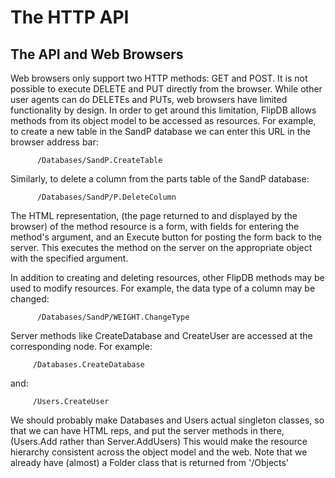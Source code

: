 # The HTTP API

## The API and Web Browsers

Web browsers only support two HTTP methods: GET and POST. It is not possible to execute DELETE and
PUT directly from the browser. While other user agents can do DELETEs and PUTs, web browsers have
limited functionality by design. In order to get around this limitation, FlipDB allows methods
from its object model to be accessed as resources. For example, to create a new table in the SandP
database we can enter this URL in the browser address bar:

~~~
      /Databases/SandP.CreateTable
~~~

Similarly, to delete a column from the parts table of the SandP database:

~~~
      /Databases/SandP/P.DeleteColumn
~~~

The HTML representation, (the page returned to and displayed by the browser) of the method resource
is a form, with fields for entering the method's argument, and an Execute button for posting the
form back to the server. This executes the method on the server on the appropriate object with the
specified argument.

In addition to creating and deleting resources, other FlipDB methods may be used to modify
resources. For example,  the data type of a column may be changed:

~~~
      /Databases/SandP/WEIGHT.ChangeType
~~~

Server methods like CreateDatabase and CreateUser are accessed at the corresponding node. For example:

~~~
     /Databases.CreateDatabase
~~~

and:

~~~
     /Users.CreateUser
~~~

We should probably make Databases and Users actual singleton classes, so that we can have HTML
reps, and put the server methods in there, (Users.Add rather than Server.AddUsers) This would make
the resource hierarchy consistent across the object model and the web. Note that we already have
(almost) a Folder class that is returned from '/Objects'
